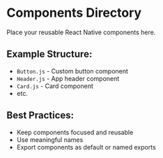 # Components Directory

Place your reusable React Native components here.

## Example Structure:
- `Button.js` - Custom button component
- `Header.js` - App header component
- `Card.js` - Card component
- etc.

## Best Practices:
- Keep components focused and reusable
- Use meaningful names
- Export components as default or named exports
